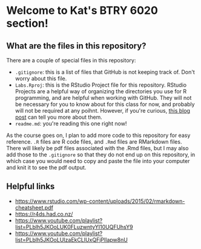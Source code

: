 # Welcome to Kat's BTRY 6020 section!

## What are the files in this repository? 

There are a couple of special files in this repository: 

* `.gitignore`: this is a list of files that GitHub is not keeping track of. Don't worry about this file. 
* `Labs.Rproj`: this is the RStudio Project file for this repository. RStudio Projects are a helpful way of organizing the directories you use for R programming, and are helpful when working with GitHub. They will not be necessary for you to know about for this class for now, and probably will not be required at any poihnt. However, if you're curious, [this blog post](https://www.r-bloggers.com/2020/01/rstudio-projects-and-working-directories-a-beginners-guide/) can tell you more about them. 
* `readme.md`: you're reading this one right now!

As the course goes on, I plan to add more code to this repository for easy reference. `.R` files are R code files, and `.Rmd` files are RMarkdown files. There will likely be pdf files associated with the .Rmd files, but I may also add those to the `.gitignore` so that they do not end up on this repository, in which case you would need to copy and paste the file into your computer and knit it to see the pdf output. 

## Helpful links

* https://www.rstudio.com/wp-content/uploads/2015/02/rmarkdown-cheatsheet.pdf
* https://r4ds.had.co.nz/
* https://www.youtube.com/playlist?list=PLblh5JKOoLUK0FLuzwntyYI10UQFUhsY9
* https://www.youtube.com/playlist?list=PLblh5JKOoLUIzaEkCLIUxQFjPIlapw8nU